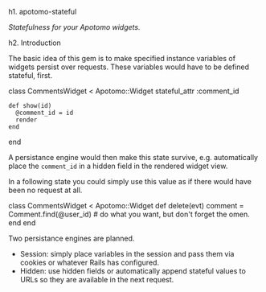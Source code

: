 h1. apotomo-stateful

<em>Statefulness for your Apotomo widgets.</em>


h2. Introduction

The basic idea of this gem is to make specified instance variables of widgets persist over requests. These variables would have to be defined stateful, first.

  class CommentsWidget < Apotomo::Widget
    stateful_attr :comment_id

    def show(id)
      @comment_id = id
      render
    end
  end

 A persistance engine would then make this state survive, e.g. automatically place the `comment_id` in a hidden field in the rendered widget view.

 In a following state you could simply use this value as if there would have been no request at all.

   class CommentsWidget < Apotomo::Widget
     def delete(evt)
      comment = Comment.find(@user_id)
      # do what you want, but don't forget the omen.
    end
  end

Two persistance engines are planned.

* Session: simply place variables in the session and pass them via cookies or whatever Rails has configured.
* Hidden: use hidden fields or automatically append stateful values to URLs so they are available in the next request.